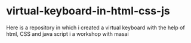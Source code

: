# virtual-keyboard-in-html-css-js
Here is a repository in which i created a virtual keyboard with the help of html, CSS and java script i a workshop with masai
